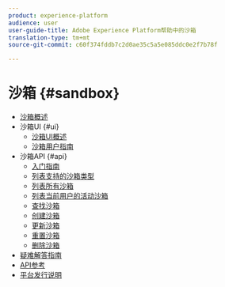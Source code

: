 ```yaml
---
product: experience-platform
audience: user
user-guide-title: Adobe Experience Platform帮助中的沙箱
translation-type: tm+mt
source-git-commit: c60f374fddb7c2d0ae35c5a5e085ddc0e2f7b78f

---
```



# 沙箱 {#sandbox}

* [沙箱概述](home.md)
* 沙箱UI {#ui}
   * [沙箱UI概述](ui/overview.md)
   * [沙箱用户指南](ui/user-guide.md)
* 沙箱API {#api}
   * [入门指南](api/getting-started.md)
   * [列表支持的沙箱类型](api/list-sandbox-types.md)
   * [列表所有沙箱](api/list-all-sandboxes.md)
   * [列表当前用户的活动沙箱](api/list-active-sandboxes.md)
   * [查找沙箱](api/look-up-sandbox.md)
   * [创建沙箱](api/create-sandbox.md)
   * [更新沙箱](api/update-sandbox.md)
   * [重置沙箱](api/reset-sandbox.md)
   * [删除沙箱](api/delete-sandbox.md)
* [疑难解答指南](troubleshooting-guide.md)
* [API参考](https://www.adobe.io/apis/experienceplatform/home/api-reference.html#!acpdr/swagger-specs/sandbox-api.yaml)
* [平台发行说明](https://www.adobe.com/go/platform-release-notes-en)